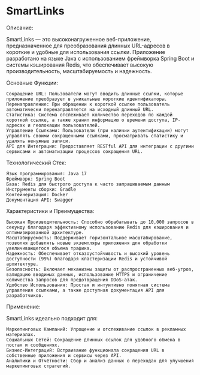 # SmartLinks

Описание:

SmartLinks — это высоконагруженное веб-приложение, предназначенное для преобразования длинных URL-адресов в короткие и
удобные для использования ссылки. Приложение разработано на языке Java с использованием фреймворка Spring Boot и системы
кэширования Redis, что обеспечивает высокую производительность, масштабируемость и надежность.

Основные Функции:

    Сокращение URL: Пользователи могут вводить длинные ссылки, которые приложение преобразует в уникальные короткие идентификаторы.
    Перенаправление: При обращении к короткой ссылке пользователь автоматически перенаправляется на исходный длинный URL.
    Статистика: Система отслеживает количество переходов по каждой короткой ссылке, а также хранит информацию о времени доступа, IP-адресах и геолокации пользователей.
    Управление Ссылками: Пользователи (при наличии аутентификации) могут управлять своими сокращенными ссылками, просматривать статистику и удалять ненужные записи.
    API для Интеграции: Предоставляет RESTful API для интеграции с другими сервисами и автоматизации процессов сокращения URL.

Технологический Стек:

    Язык программирования: Java 17
    Фреймворк: Spring Boot
    База: Redis для быстрого доступа к часто запрашиваемым данным
    Инструменты сборки: Gradle
    Контейнеризация: Docker 
    Документация API: Swagger

Характеристики и Преимущества:

    Высокая Производительность: Способно обрабатывать до 10,000 запросов в секунду благодаря эффективному использованию Redis для кэширования и оптимизированной архитектуре.
    Масштабируемость: Поддерживает горизонтальное масштабирование, позволяя добавлять новые экземпляры приложения для обработки увеличивающегося объема трафика.
    Надежность: Обеспечивает отказоустойчивость и высокий уровень доступности (99%) благодаря кластеризации Redis и устойчивой архитектуре.
    Безопасность: Включает механизмы защиты от распространенных веб-угроз, валидацию вводимых данных, использование HTTPS и ограничение количества запросов для предотвращения DDoS-атак.
    Удобство Использования: Простая и интуитивно понятная система управления ссылками, а также доступная документация API для разработчиков.

Применение:

SmartLinks идеально подходит для:

    Маркетинговых Кампаний: Упрощение и отслеживание ссылок в рекламных материалах.
    Социальных Сетей: Сокращение длинных ссылок для удобного обмена в постах и сообщениях.
    Бизнес-Интеграций: Встраивание функционала сокращения URL в собственные приложения и сервисы через API.
    Аналитики и Отчётности: Сбор и анализ данных о переходах для улучшения маркетинговых стратегий.